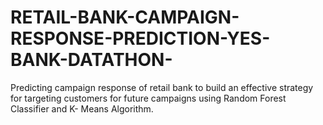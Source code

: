 # RETAIL-BANK-CAMPAIGN-RESPONSE-PREDICTION-YES-BANK-DATATHON-
Predicting campaign response of retail bank to build an effective strategy for targeting customers for future campaigns using Random Forest Classifier and K- Means Algorithm.
